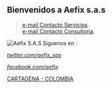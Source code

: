 ## Bienvenidos a Aefix s.a.s
> <a href="mailto:gmartinez@aefix.com.co"> e-mail Contacto Servicios</a>.<br> 
> <a href="mailto:vrosales@aefix.com.co"> e-mail Contacto Consultoría</a>.<br> 
<img src="https://s3.amazonaws.com/www.nuberix.co/images/400dpiLogo.png" alt="Aefix S.A.S" />
Siguenos en :<br>
<address>
<A HREF="http://twitter.com/aefix_sas" TARGET="_BLANK"><p>twitter.com/aefix_sas</p>
<A HREF="http://facebook.com/aefix" TARGET="_BLANK"><p>facebook.com/aefix </p>
</address>
CARTAGENA - COLOMBIA
</br>
